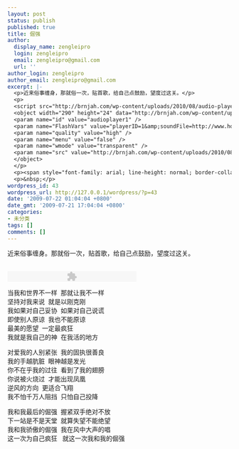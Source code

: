 ```yaml
---
layout: post
status: publish
published: true
title: 倔强
author:
  display_name: zengleipro
  login: zengleipro
  email: zengleipro@gmail.com
  url: ''
author_login: zengleipro
author_email: zengleipro@gmail.com
excerpt: |-
  <p>近来俗事缠身，那就俗一次，贴首歌，给自己点鼓励，望度过这关。</p>
  <p>
  <script src="http://brnjah.com/wp-content/uploads/2010/08/audio-player.js"></script>
  <object width="290" height="24" data="http://brnjah.com/wp-content/uploads/2010/08/player.swf" type="application/x-shockwave-flash">
  <param name="id" value="audioplayer1" />
  <param name="FlashVars" value="playerID=1&amp;soundFile=http://www.hogo.com.cn/zhongxue/amusement/music/lxgq/3.mp3" />
  <param name="quality" value="high" />
  <param name="menu" value="false" />
  <param name="wmode" value="transparent" />
  <param name="src" value="http://brnjah.com/wp-content/uploads/2010/08/player.swf" />
  </object>
  </p>
  <p><span style="font-family: arial; line-height: normal; border-collapse: collapse; font-size: 13px;">&nbsp;&nbsp; &nbsp; &nbsp;当我和世界不一样&nbsp; 那就让我不一样<br />　　坚持对我来说&nbsp; 就是以刚克刚<br />　　我如果对自己妥协&nbsp; 如果对自己说谎<br />　　即使别人原谅&nbsp; 我也不能原谅<br />　　最美的愿望&nbsp; 一定最疯狂<br />　　我就是我自己...</span></p>
  <p>&nbsp;</p>
wordpress_id: 43
wordpress_url: http://127.0.0.1/wordpress/?p=43
date: '2009-07-22 01:04:04 +0800'
date_gmt: '2009-07-21 17:04:04 +0800'
categories:
- 未分类
tags: []
comments: []
---
```

<p>近来俗事缠身。那就俗一次，贴首歌，给自己点鼓励，望度过这关。</p>
<p><script src="http://203.66.45.198/wordpress/wp-content/uploads/2010/08/audio-player.js"></script><br />
<object id="audioplayer1" classid="clsid:d27cdb6e-ae6d-11cf-96b8-444553540000" width="290" height="24" codebase="http://download.macromedia.com/pub/shockwave/cabs/flash/swflash.cab#version=6,0,40,0"><param name="data" value="http://203.66.45.198/wordpress/wp-content/uploads/2010/08/player.swf" /><param name="FlashVars" value="playerID=1&amp;soundFile=http://www.hogo.com.cn/zhongxue/amusement/music/lxgq/3.mp3" /><param name="quality" value="high" /><param name="menu" value="false" /><param name="wmode" value="transparent" /><param name="src" value="http://203.66.45.198/wordpress/wp-content/uploads/2010/08/player.swf" /><embed id="audioplayer1" type="application/x-shockwave-flash" width="290" height="24" src="http://203.66.45.198/wordpress/wp-content/uploads/2010/08/player.swf" wmode="transparent" menu="false" quality="high" flashvars="playerID=1&amp;soundFile=http://www.hogo.com.cn/zhongxue/amusement/music/lxgq/3.mp3" data="http://203.66.45.198/wordpress/wp-content/uploads/2010/08/player.swf"></embed></object></p>
<p>当我和世界不一样&nbsp; 那就让我不一样<br />
坚持对我来说&nbsp; 就是以刚克刚<br />
我如果对自己妥协&nbsp; 如果对自己说谎<br />
即使别人原谅&nbsp; 我也不能原谅<br />
最美的愿望&nbsp; 一定最疯狂<br />
我就是我自己的神&nbsp; 在我活的地方</p>
<p>对爱我的人别紧张&nbsp; 我的固执很善良<br />
我的手越肮脏&nbsp; 眼神越是发光<br />
你不在乎我的过往&nbsp; 看到了我的翅膀<br />
你说被火烧过&nbsp; 才能出现凤凰<br />
逆风的方向&nbsp; 更适合飞翔<br />
我不怕千万人阻挡&nbsp; 只怕自己投降</p>
<p>我和我最后的倔强&nbsp; 握紧双手绝对不放<br />
下一站是不是天堂&nbsp; 就算失望不能绝望<br />
我和我骄傲的倔强&nbsp; 我在风中大声的唱<br />
这一次为自己疯狂&nbsp;&nbsp; 就这一次我和我的倔强</p>
